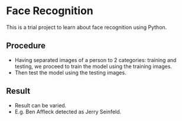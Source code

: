 # Face Recognition

This is a trial project to learn about face recognition using Python.

## Procedure
- Having separated images of a person to 2 categories: training and testing, we proceed to train the model using the training images.
- Then test the model using the testing images.

## Result
- Result can be varied.
- E.g. Ben Affleck detected as Jerry Seinfeld.